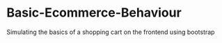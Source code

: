 # Basic-Ecommerce-Behaviour
Simulating the basics of a shopping cart on the frontend using bootstrap
